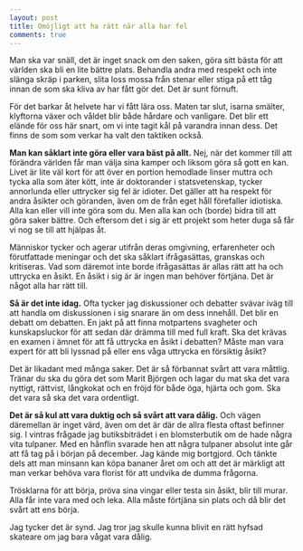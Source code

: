 ```yaml
---
layout: post
title: Omöjligt att ha rätt när alla har fel 
comments: true
---
```


Man ska var snäll, det är inget snack om den saken, göra sitt bästa för att världen ska bli en lite bättre plats. Behandla andra med respekt och inte slänga skräp i parken, slita loss mossa från stenar eller stiga på ett tåg innan de som ska kliva av har fått gör det. Det är sunt förnuft. 

För det barkar åt helvete har vi fått lära oss. Maten tar slut, isarna smälter, klyftorna växer och våldet blir både hårdare och vanligare. Det blir ett elände för oss här snart, om vi inte tagit kål på varandra innan dess. Det finns de som som verkar ha valt den taktiken också. 

<strong>Man kan såklart inte göra eller vara bäst på allt.</strong> Nej, när det kommer till att förändra världen får man välja sina kamper och liksom göra så gott en kan. Livet är lite väl kort för att över en portion hemodlade linser muttra och tycka alla som äter kött, inte är doktorander i statsvetenskap, tycker annorlunda eller uttrycker sig fel är idioter. Det gäller att ha respekt för andra åsikter och göranden, även om de från eget håll förefaller idiotiska. Alla kan eller vill inte göra som du. Men alla kan och (borde) bidra till att göra saker bättre. Och eftersom det i sig är ett projekt som heter duga så får vi nog se till att hjälpas åt. 
 
Människor tycker och agerar utifrån deras omgivning, erfarenheter och förutfattade meningar och det ska såklart ifrågasättas, granskas och kritiseras. Vad som däremot inte borde ifrågasättas är allas rätt att ha och uttrycka en åsikt. En åsikt i sig är är ingen man behöver förtjäna. Det är något alla har rätt till.
 
<strong>Så är det inte idag.</strong> Ofta tycker jag diskussioner och debatter svävar iväg till att handla om diskussionen i sig snarare än om dess innehåll. Det blir en debatt om debatten. En jakt på att finna motpartens svagheter och kunskapsluckor för att sedan där drämma till med full kraft. Ska det krävas en examen i ämnet för att få uttrycka en åsikt i debatten? Måste man vara expert för att bli lyssnad på eller ens våga uttrycka en försiktig åsikt?
 
Det är likadant med många saker. Det är så förbannat svårt att vara måttlig. Tränar du ska du göra det som Marit Björgen och lagar du mat ska det vara nyttigt, rättvist, långkokat och en fröjd för både öga, hjärta och gom. Ska det vara så ska det vara ordentligt.

<strong>Det är så kul att vara duktig och så svårt att vara dålig.</strong> Och vägen däremellan är inget värd, även om det är där de allra flesta oftast befinner sig. I vintras frågade jag butiksbiträdet i en blomsterbutik om de hade några vita tulpaner. Med en hånflin svarade hen att några tulpaner absolut inte går att få tag på i början på december. Jag kände mig bortgjord. Och tänkte dels att man minsann kan köpa bananer året om och att det är märkligt att man verkar behöva vara florist för att undvika de dumma frågorna.
  
Trösklarna för att börja, pröva sina vingar eller testa sin åsikt, blir till murar. Alla får inte vara med och leka. Alla måste förtjäna sin plats och då blir det svårt att ens börja.
 
Jag tycker det är synd. Jag tror jag skulle kunna blivit en rätt hyfsad skateare om jag bara vågat vara dålig.
